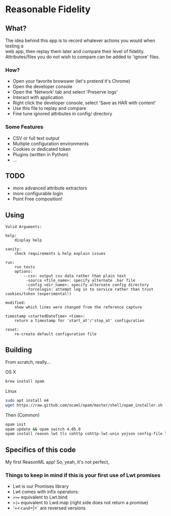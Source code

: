# Reasonable Fidelity

## What?

The idea behind this app is to record whatever actions you would when testing a  
web app, then replay them later and compare their level of fidelity. 
Attributes/files you do not wish to compare can be added to 'ignore' files.

### How?

- Open your favorite browswer (let's pretend it's Chrome)
- Open the developer console
- Open the 'Network' tab and select 'Preserve logs'
- Interact with application
- Right click the developer console, select 'Save as HAR with content'
- Use this file to replay and compare
- Fine tune ignored attributes in config/ directory

### Some Features

- CSV or full text output
- Multiple configuration environments
- Cookies or dedicated token
- Plugins (written in Python)
- ...

## TODO

- more advanced attribute extractors
- more configurable login
- Point Free composition!

## Using

```
Valid Arguments:

help:
    display help

sanity:
    check requirements & help explain issues

run:
    run tests
    options:
        --csv: output csv data rather than plain text
         -source <file_name>: specify alternate .har file
         -config <dir_name>: specify alternate config directory
         -forcelogin: attempt log in to service rather than trust cookies/token (experimental!)

modified:
    show which lines were changed from the reference capture

timestamp <startedDateTime> <time>:
    return a timestamp for 'start_at'/'stop_at' configuration

reset:
    re-create default configuration file
```

## Building

From scratch, really...

OS X
```bash
brew install opam
```
Linux
```bash
sudo apt install m4
wget https://raw.github.com/ocaml/opam/master/shell/opam_installer.sh -O - | sh -s /usr/local/bin
```
Then (Common)
```bash
opam init
opam update && opam switch 4.05.0
opam install reason lwt tls cohttp cohttp-lwt-unix yojson config-file lymp curses extlib
```

## Specifics of this code

My first ReasonML app! So, yeah, it's not perfect,

### Things to keep in mind if this is your first use of Lwt promises

- Lwt is our Promises library
- Lwt comes with infix operators:
- `>>=` equivalent to Lwt.bind
- `>|=` equivalent to Lwd.map (right side does not return a promise)
- '=<<` and `=|<` are reversed versions
